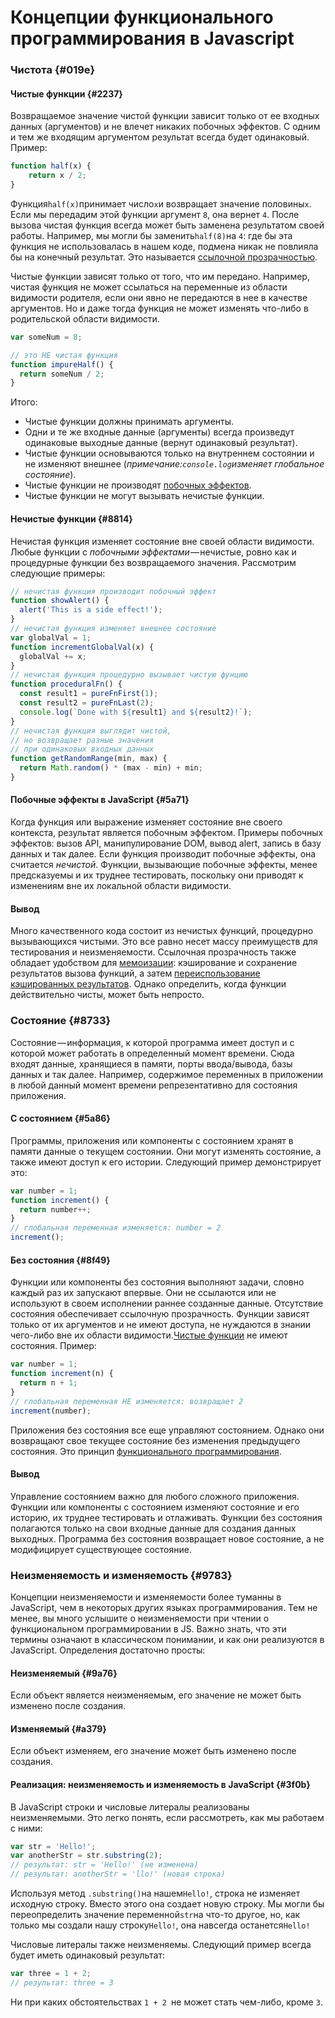 # Концепции функционального программирования в Javascript

### Чистота {#019e}

#### Чистые функции {#2237}

Возвращаемое значение чистой функции зависит только от ее входных данных \(аргументов\) и не влечет никаких побочных эффектов. С одним и тем же входящим аргументом результат всегда будет одинаковый. Пример:

```js
function half(x) {
    return x / 2;
}
```

Функция`half(x)`принимает число`x`и возвращает значение половины`x`. Если мы передадим этой функции аргумент `8`, она вернет `4`. После вызова чистая функция всегда может быть заменена результатом своей работы. Например, мы могли бы заменить`half(8)`на `4`: где бы эта функция не использовалась в нашем коде, подмена никак не повлияла бы на конечный результат. Это называется [ссылочной прозрачностью](https://ru.wikipedia.org/wiki/Чистота_языка_программирования).

Чистые функции зависят только от того, что им передано. Например, чистая функция не может ссылаться на переменные из области видимости родителя, если они явно не передаются в нее в качестве аргументов. Но и даже тогда функция не может изменять что-либо в родительской области видимости.

```js
var someNum = 8;

// это НЕ чистая функция
function impureHalf() {
  return someNum / 2;
}
```

Итого:

* Чистые функции должны принимать аргументы.
* Одни и те же входные данные \(аргументы\) всегда произведут одинаковые выходные данные \(вернут одинаковый результат\).
* Чистые функции основываются только на внутреннем состоянии и не изменяют внешнее \(_примечание:`console.log`изменяет глобальное состояние_\).
* Чистые функции не производят [побочных эффектов](https://ru.wikipedia.org/wiki/%D0%9F%D0%BE%D0%B1%D0%BE%D1%87%D0%BD%D1%8B%D0%B9_%D1%8D%D1%84%D1%84%D0%B5%D0%BA%D1%82_%28%D0%BF%D1%80%D0%BE%D0%B3%D1%80%D0%B0%D0%BC%D0%BC%D0%B8%D1%80%D0%BE%D0%B2%D0%B0%D0%BD%D0%B8%D0%B5%29).
* Чистые функции не могут вызывать нечистые функции.

#### Нечистые функции {#8814}

Нечистая функция изменяет состояние вне своей области видимости. Любые функции с _побочными эффектами_ — нечистые, ровно как и процедурные функции без возвращаемого значения. Рассмотрим следующие примеры:

```js
// нечистая функция производит побочный эффект
function showAlert() {
  alert('This is a side effect!');
}
// нечистая функция изменяет внешнее состояние
var globalVal = 1;
function incrementGlobalVal(x) {
  globalVal += x;
}
// нечистая функция процедурно вызывает чистую фунцию
function proceduralFn() {
  const result1 = pureFnFirst(1);
  const result2 = pureFnLast(2);
  console.log(`Done with ${result1} and ${result2}!`);
}
// нечистая функция выглядит чистой,
// но возвращает разные значения
// при одинаковых входных данных
function getRandomRange(min, max) {
  return Math.random() * (max - min) + min;
}
```

#### Побочные эффекты в JavaScript {#5a71}

Когда функция или выражение изменяет состояние вне своего контекста, результат является побочным эффектом. Примеры побочных эффектов: вызов API, манипулирование DOM, вывод alert, запись в базу данных и так далее. Если функция производит побочные эффекты, она считается _нечистой_. Функции, вызывающие побочные эффекты, менее предсказуемы и их труднее тестировать, поскольку они приводят к изменениям вне их локальной области видимости.

#### Вывод

Много качественного кода состоит из нечистых функций, процедурно вызывающихся чистыми. Это все равно несет массу преимуществ для тестирования и неизменяемости. Ссылочная прозрачность также обладает удобством для [мемоизации](https://ru.wikipedia.org/wiki/%D0%9C%D0%B5%D0%BC%D0%BE%D0%B8%D0%B7%D0%B0%D1%86%D0%B8%D1%8F): кэширование и сохранение результатов вызова функций, а затем [переиспользование кэшированных результатов](https://www.sitepoint.com/implementing-memoization-in-javascript/). Однако определить, когда функции действительно чисты, может быть непросто.

### Состояние {#8733}

Состояние — информация, к которой программа имеет доступ и с которой может работать в определенный момент времени. Сюда входят данные, хранящиеся в памяти, порты ввода/вывода, базы данных и так далее. Например, содержимое переменных в приложении в любой данный момент времени репрезентативно для состояния приложения.

#### С состоянием {#5a86}

Программы, приложения или компоненты с состоянием хранят в памяти данные о текущем состоянии. Они могут изменять состояние, а также имеют доступ к его истории. Следующий пример демонстрирует это:

```js
var number = 1;
function increment() {
  return number++;
}
// глобальная переменная изменяется: number = 2
increment();
```

#### Без состояния {#8f49}

Функции или компоненты без состояния выполняют задачи, словно каждый раз их запускают впервые. Они не ссылаются или не используют в своем исполнении раннее созданные данные. Отсутствие состояния обеспечивает ссылочную прозрачность. Функции зависят только от их аргументов и не имеют доступа, не нуждаются в знании чего-либо вне их области видимости.[Чистые функции](https://ru.wikipedia.org/wiki/%D0%A7%D0%B8%D1%81%D1%82%D0%BE%D1%82%D0%B0_%D1%84%D1%83%D0%BD%D0%BA%D1%86%D0%B8%D0%B8) не имеют состояния. Пример:

```js
var number = 1;
function increment(n) {
  return n + 1;
}
// глобальная переменная НЕ изменяется: возвращает 2
increment(number);
```

Приложения без состояния все еще управляют состоянием. Однако они возвращают свое текущее состояние без изменения предыдущего состояния. Это принцип [функционального программирования](https://ru.wikipedia.org/wiki/%D0%A4%D1%83%D0%BD%D0%BA%D1%86%D0%B8%D0%BE%D0%BD%D0%B0%D0%BB%D1%8C%D0%BD%D0%BE%D0%B5_%D0%BF%D1%80%D0%BE%D0%B3%D1%80%D0%B0%D0%BC%D0%BC%D0%B8%D1%80%D0%BE%D0%B2%D0%B0%D0%BD%D0%B8%D0%B5).

#### Вывод

Управление состоянием важно для любого сложного приложения. Функции или компоненты с состоянием изменяют состояние и его историю, их труднее тестировать и отлаживать. Функции без состояния полагаются только на свои входные данные для создания данных выходных. Программа без состояния возвращает новое состояние, а не модифицирует существующее состояние.

### Неизменяемость и изменяемость {#9783}

Концепции неизменяемости и изменяемости более туманны в JavaScript, чем в некоторых других языках программирования. Тем не менее, вы много услышите о неизменяемости при чтении о функциональном программировании в JS. Важно знать, что эти термины означают в классическом понимании, и как они реализуются в JavaScript. Определения достаточно просты:

#### Неизменяемый {#9a76}

Если объект является неизменяемым, его значение не может быть изменено после создания.

#### Изменяемый {#a379}

Если объект изменяем, его значение может быть изменено после создания.

#### Реализация: неизменяемость и изменяемость в JavaScript {#3f0b}

В JavaScript строки и числовые литералы реализованы неизменяемыми. Это легко понять, если рассмотреть, как мы работаем с ними:

```js
var str = 'Hello!';
var anotherStr = str.substring(2);
// результат: str = 'Hello!' (не изменена)
// результат: anotherStr = 'llo!' (новая строка)
```

Используя метод `.substring()`на нашем`Hello!`, строка не изменяет исходную строку. Вместо этого она создает новую строку. Мы могли бы переопределить значение переменной`str`на что-то другое, но, как только мы создали нашу строку`Hello!`, она навсегда останется`Hello!`

Числовые литералы также неизменяемы. Следующий пример всегда будет иметь одинаковый результат:

```js
var three = 1 + 2;
// результат: three = 3
```

Ни при каких обстоятельствах `1 + 2 `не может стать чем-либо, кроме `3`.

